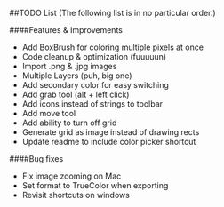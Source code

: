 ##TODO List
(The following list is in no particular order.)

####Features & Improvements
- Add BoxBrush for coloring multiple pixels at once
- Code cleanup & optimization (fuuuuun)
- Import .png & .jpg images
- Multiple Layers (puh, big one)
- Add secondary color for easy switching
- Add grab tool (alt + left click)
- Add icons instead of strings to toolbar
- Add move tool
- Add ability to turn off grid
- Generate grid as image instead of drawing rects
- Update readme to include color picker shortcut

####Bug fixes
- Fix image zooming on Mac
- Set format to TrueColor when exporting
- Revisit shortcuts on windows